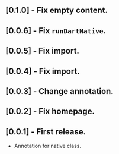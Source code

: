 ## [0.1.0] - Fix empty content.

## [0.0.6] - Fix `runDartNative`.

## [0.0.5] - Fix import.

## [0.0.4] - Fix import.

## [0.0.3] - Change annotation.

## [0.0.2] - Fix homepage.

## [0.0.1] - First release.

* Annotation for native class.
